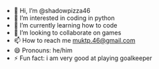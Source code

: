 - 👋 Hi, I’m @shadowpizza46
- 👀 I’m interested in coding in python 
- 🌱 I’m currently learning how to code
- 💞️ I’m looking to collaborate on games
- 📫 How to reach me muktp.46@gmail.com
- 😄 Pronouns: he/him
- ⚡ Fun fact: i am very good at playing goalkeeper

<!---
shadowpizza46/shadowpizza46 is a ✨ special ✨ repository because its `README.md` (this file) appears on your GitHub profile.
You can click the Preview link to take a look at your changes.
--->
